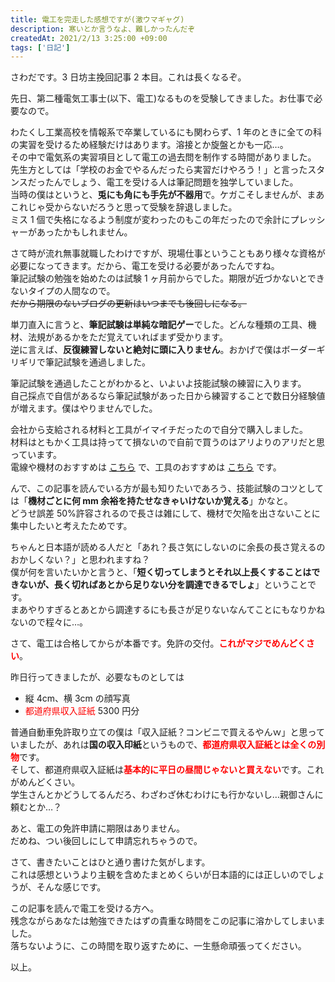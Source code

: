 ```yaml
---
title: 電工を完走した感想ですが(激ウマギャグ)
description: 寒いとか言うなよ、難しかったんだぞ
createdAt: 2021/2/13 3:25:00 +09:00
tags: ['日記']
---
```


さわだです。3 日坊主挽回記事 2 本目。これは長くなるぞ。

先日、第二種電気工事士(以下、電工)なるものを受験してきました。お仕事で必要なので。

わたくし工業高校を情報系で卒業しているにも関わらず、1 年のときに全ての科の実習を受けるため経験だけはあります。溶接とか旋盤とかも一応…。  
その中で電気系の実習項目として電工の過去問を制作する時間がありました。  
先生方としては「学校のお金でやるんだったら実習だけやろう！」と言ったスタンスだったんでしょう、電工を受ける人は筆記問題を独学していました。  
当時の僕はというと、**兎にも角にも手先が不器用**で。ケガこそしませんが、まあこれじゃ受からないだろうと思って受験を辞退しました。  
ミス 1 個で失格になるよう制度が変わったのもこの年だったので余計にプレッシャーがあったかもしれません。

さて時が流れ無事就職したわけですが、現場仕事ということもあり様々な資格が必要になってきます。だから、電工を受ける必要があったんですね。  
筆記試験の勉強を始めたのは試験 1 ヶ月前からでした。期限が近づかないとできないタイプの人間なので。  
~~だから期限のないブログの更新はいつまでも後回しになる。~~

単刀直入に言うと、**筆記試験は単純な暗記ゲー**でした。どんな種類の工具、機材、法規があるかをただ覚えていればまず受かります。  
逆に言えば、**反復練習しないと絶対に頭に入りません**。おかげで僕はボーダーギリギリで筆記試験を通過しました。

筆記試験を通過したことがわかると、いよいよ技能試験の練習に入ります。  
自己採点で自信があるなら筆記試験があった日から練習することで数日分経験値が増えます。僕はやりませんでした。

会社から支給される材料と工具がイマイチだったので自分で購入しました。  
材料はともかく工具は持ってて損ないので自前で買うのはアリよりのアリだと思っています。  
電線や機材のおすすめは [こちら](https://www.amazon.co.jp/gp/product/B085BZWTDZ) で、工具のおすすめは [こちら](https://www.amazon.co.jp/gp/product/B079JFJHSM) です。

んで、この記事を読んでいる方が最も知りたいであろう、技能試験のコツとしては「**機材ごとに何 mm 余裕を持たせなきゃいけないか覚える**」かなと。  
どうせ誤差 50%許容されるので長さは雑にして、機材で欠陥を出さないことに集中したいと考えたためです。

ちゃんと日本語が読める人だと「あれ？長さ気にしないのに余長の長さ覚えるのおかしくない？」と思われますね？  
僕が何を言いたいかと言うと、「**短く切ってしまうとそれ以上長くすることはできないが、長く切ればあとから足りない分を調達できるでしょ**」ということです。  
まあやりすぎるとあとから調達するにも長さが足りないなんてことにもなりかねないので程々に…。

さて、電工は合格してからが本番です。免許の交付。<span style="color: red">**これがマジでめんどくさい**</span>。

昨日行ってきましたが、必要なものとしては

-   縦 4cm、横 3cm の顔写真
-   <span style="color: red">都道府県収入証紙</span> 5300 円分

普通自動車免許取り立ての僕は「収入証紙？コンビニで買えるやんｗ」と思っていましたが、あれは**国の収入印紙**というもので、<span style="color: red">**都道府県収入証紙とは全くの別物**</span>です。  
そして、都道府県収入証紙は<span style="color: red">**基本的に平日の昼間じゃないと買えない**</span>です。これがめんどくさい。  
学生さんとかどうしてるんだろ、わざわざ休むわけにも行かないし…親御さんに頼むとか…？

あと、電工の免許申請に期限はありません。  
だめね、つい後回しにして申請忘れちゃうので。

さて、書きたいことはひと通り書けた気がします。  
これは感想というより主観を含めたまとめくらいが日本語的には正しいのでしょうが、そんな感じです。

この記事を読んで電工を受ける方へ。  
残念ながらあなたは勉強できたはずの貴重な時間をこの記事に溶かしてしまいました。  
落ちないように、この時間を取り返すために、一生懸命頑張ってください。

以上。
